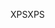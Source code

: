 <span data-ttu-id="83488-101">XPS</span><span class="sxs-lookup"><span data-stu-id="83488-101">XPS</span></span>